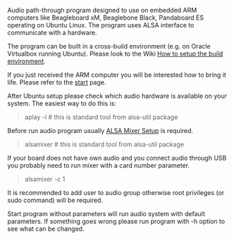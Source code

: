 Audio path-through program designed to use on embedded ARM computers like Beagleboard xM, Beaglebone Black, Pandaboard ES operating on Ubuntu Linux. The program uses ALSA interface to communicate with a hardware.

The program can be built in a cross-build environment (e.g. on Oracle Virtualbox running Ubuntu). Please look to the Wiki [How to setup the build environment](https://github.com/sunduchkov/aloop/wiki/Host-Setup-for-Cross-build).

If you just received the ARM computer you will be interested how to bring it life. Please refer to the [start](https://github.com/sunduchkov/aloop/wiki) page.

After Ubuntu setup please check which audio hardware is available on your system. The easiest way to do this is:

>aplay -l # this is standard tool from alsa-util package

Before run audio program usually [ALSA Mixer Setup](https://github.com/sunduchkov/aloop/wiki/ALSA-Mixer) is required.

>alsamixer # this is standard tool from alsa-util package

If your board does not have own audio and you connect audio through USB you probably need to run mixer with a card number parameter.

>alsamixer -c 1

It is recommended to add user to audio group otherwise root privileges (or sudo command) will be required.

Start program without parameters will run audio system with default parameters. If something goes wrong please run program with -h option to see what can be changed.

